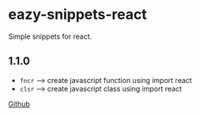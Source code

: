 # eazy-snippets-react

Simple snippets for react.

## 1.1.0
- `fncr` --> create javascript function using import react
- `clsr` --> create javascript class using import react

[Github](https://github.com/victorreinor/eazy-snippets-react "Github")

